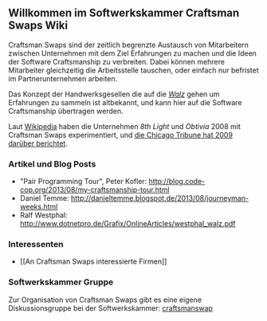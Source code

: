 ## Willkommen im Softwerkskammer Craftsman Swaps Wiki

Craftsman Swaps sind der zeitlich begrenzte Austausch von Mitarbeitern zwischen Unternehmen mit dem Ziel Erfahrungen zu machen und die Ideen der Software Craftsmanship zu verbreiten. Dabei können mehrere Mitarbeiter gleichzeitig die Arbeitsstelle tauschen, oder einfach nur befristet im Partnerunternehmen arbeiten.

Das Konzept der Handwerksgesellen die auf die [*Walz*](http://de.wikipedia.org/wiki/Wanderjahre) gehen um Erfahrungen zu sammeln ist altbekannt, und kann hier auf die Software Craftsmanship übertragen werden.

Laut [Wikipedia](http://en.wikipedia.org/wiki/Software_craftsmanship) haben die Unternehmen *8th Light* und *Obtivia* 2008 mit Craftsman Swaps experimentiert, und [die Chicago Tribune hat 2009 darüber berichtet](http://www.vcstar.com/news/2009/Jul/13/employee-swap-gives-two-firms-new-perspectives/).

### Artikel und Blog Posts

* "Pair Programming Tour", Peter Kofler: http://blog.code-cop.org/2013/08/my-craftsmanship-tour.html
* Daniel Temme: http://danieltemme.blogspot.de/2013/08/journeyman-weeks.html
* Ralf Westphal: http://www.dotnetpro.de/Grafix/OnlineArticles/westphal_walz.pdf

### Interessenten

* [[An Craftsman Swaps interessierte Firmen]]

### Softwerkskammer Gruppe

Zur Organisation von Craftsman Swaps gibt es eine eigene Diskussionsgruppe bei der Softwerkskammer: [craftsmanswap](/groups/craftsmanswap)

